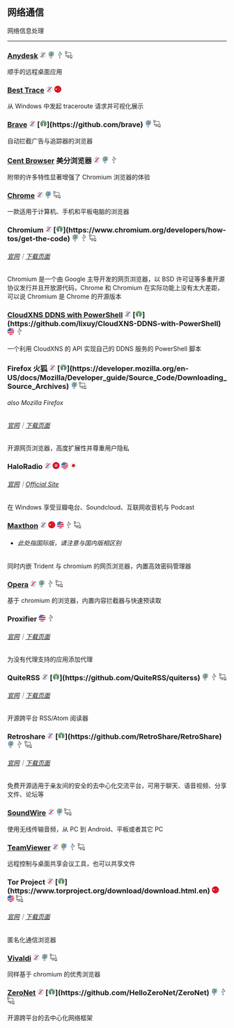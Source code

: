 ## 网络通信

网络信息处理

---

### [Anydesk](http://anydesk.com/) ![](../assets/free.png) ![](../assets/earth-globe.png) ![](../assets/usb.png) ![](../assets/multi_platform.png)

顺手的远程桌面应用

### [Best Trace](https://www.ipip.net/download.html) ![](../assets/free.png) ![](../assets/china.png)

从 Windows 中发起 traceroute 请求并可视化展示

### [Brave](https://www.brave.com/) ![](../assets/free.png) [![](../assets/open-source-icon.png "MPL 2.0@GitHub: https://github.com/brave")](https://github.com/brave) ![](../assets/earth-globe.png) ![](../assets/multi_platform.png)

自动拦截广告与追踪器的浏览器

### [Cent Browser](http://www.centbrowser.com/) 美分浏览器 ![](../assets/free.png) ![](../assets/earth-globe.png) ![](../assets/usb.png)

附带的许多特性显著增强了 Chromium 浏览器的体验

### [Chrome](https://dl.google.com) ![](../assets/free.png) ![](../assets/earth-globe.png) ![](../assets/multi_platform.png)

一款适用于计算机、手机和平板电脑的浏览器

### Chromium ![](../assets/free.png) [![](../assets/open-source-icon.png "BSD & Others@chromium.org: https://www.chromium.org/developers/how-tos/get-the-code")](https://www.chromium.org/developers/how-tos/get-the-code) ![](../assets/earth-globe.png) ![](../assets/usb.png) ![](../assets/multi_platform.png)

###### [官网](https://www.chromium.org/Home)｜[下载页面](https://www.chromium.org/getting-involved/download-chromium)

Chromium 是一个由 Google 主导开发的网页浏览器，以 BSD 许可证等多重开源协议发行并且开放源代码，Chrome 和 Chromium 在实际功能上没有太大差距，可以说 Chromium 是 Chrome 的开源版本

### [CloudXNS DDNS with PowerShell](https://03k.org/cloudxns-api-ddns.html) ![](../assets/free.png) [![](../assets/open-source-icon.png "MIT@GitHub: https://github.com/lixuy/CloudXNS-DDNS-with-PowerShell")](https://github.com/lixuy/CloudXNS-DDNS-with-PowerShell) ![](../assets/united-states.png) ![](../assets/usb.png)

一个利用 CloudXNS 的 API 实现自己的 DDNS 服务的 PowerShell 脚本

### Firefox 火狐 ![](../assets/free.png) [![](../assets/open-source-icon.png "MPL@mozilla.org: https://developer.mozilla.org/en-US/docs/Mozilla/Developer_guide/Source_Code/Downloading_Source_Archives")](https://developer.mozilla.org/en-US/docs/Mozilla/Developer_guide/Source_Code/Downloading_Source_Archives) ![](../assets/earth-globe.png) ![](../assets/multi_platform.png)

###### also Mozilla Firefox

###### [官网](https://www.mozilla.org)｜[下载页面](https://www.mozilla.org/en-US/firefox/all/)

开源网页浏览器，高度扩展性并尊重用户隐私

### HaloRadio ![](../assets/free.png) ![](../assets/hong-kong.png) ![](../assets/united-states.png) ![](../assets/japan.png)

###### [官网](https://www.icyarrow.com/haloradio/)｜[Official Site](https://www.douban.com/note/561310960/)

在 Windows 享受豆瓣电台、Soundcloud、互联网收音机与 Podcast

### [Maxthon](http://www.maxthon.com/mx5/) ![](../assets/free.png) ![](../assets/china.png) ![](../assets/united-states.png) ![](../assets/usb.png) ![](../assets/multi_platform.png)

* ###### 此处指国际版，请注意与国内版相区别

同时内嵌 Trident 与 chromium 的网页浏览器，内置高效密码管理器

### [Opera](http://www.opera.com/) ![](../assets/free.png) ![](../assets/earth-globe.png) ![](../assets/usb.png) ![](../assets/multi_platform.png)

基于 chromium 的浏览器，内置内容拦截器与快速预读取

### Proxifier ![](../assets/united-states.png) ![](../assets/usb.png)

###### [官网](http://proxifier.com/)｜[下载页面](http://proxifier.com/download.htm)

为没有代理支持的应用添加代理

### QuiteRSS ![](../assets/free.png) [![](../assets/open-source-icon.png "GPL 3.0@GitHub: https://github.com/QuiteRSS/quiterss")](https://github.com/QuiteRSS/quiterss) ![](../assets/earth-globe.png) ![](../assets/usb.png) ![](../assets/multi_platform.png)

###### [官网](https://quiterss.org/)｜[下载页面](https://quiterss.org/en/download)

开源跨平台 RSS/Atom 阅读器

### Retroshare ![](../assets/free.png) [![](../assets/open-source-icon.png "GPL 2.0@GitHub: https://github.com/RetroShare/RetroShare")](https://github.com/RetroShare/RetroShare) ![](../assets/earth-globe.png) ![](../assets/usb.png) ![](../assets/multi_platform.png)

###### [官网](http://retroshare.net/)｜[下载页面](http://retroshare.net/downloads.html)

免费开源适用于亲友间的安全的去中心化交流平台，可用于聊天、语音视频、分享文件、论坛等

### [SoundWire](http://georgielabs.net/) ![](../assets/free.png) ![](../assets/earth-globe.png) ![](../assets/multi_platform.png)

使用无线传输音频，从 PC 到 Android、平板或者其它 PC

### [TeamViewer](http://www.teamviewer.com/) ![](../assets/free.png) ![](../assets/earth-globe.png) ![](../assets/usb.png) ![](../assets/multi_platform.png)

远程控制与桌面共享会议工具，也可以共享文件

### Tor Project ![](../assets/free.png) [![](../assets/open-source-icon.png "BSD/MIT@torproject.org: https://www.torproject.org/download/download.html.en")](https://www.torproject.org/download/download.html.en) ![](../assets/china.png) ![](../assets/united-states.png) ![](../assets/multi_platform.png)

###### [官网](https://www.torproject.org/)｜[下载页面](https://www.torproject.org/download/download.html.en)

匿名化通信浏览器

### [Vivaldi](https://vivaldi.com/) ![](../assets/free.png) ![](../assets/earth-globe.png) ![](../assets/multi_platform.png)

同样基于 chromium 的优秀浏览器

### [ZeroNet](https://zeronet.io/) ![](../assets/free.png) [![](../assets/open-source-icon.png "GPL 2.0@GitHub: https://github.com/HelloZeroNet/ZeroNet")](https://github.com/HelloZeroNet/ZeroNet) ![](../assets/earth-globe.png) ![](../assets/usb.png) ![](../assets/multi_platform.png)

开源跨平台的去中心化网络框架
